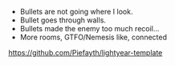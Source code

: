 - Bullets are not going where I look. 
- Bullet goes through walls. 
- Bullets made the enemy too much recoil... 
- More rooms, GTFO/Nemesis like, connected

https://github.com/Piefayth/lightyear-template